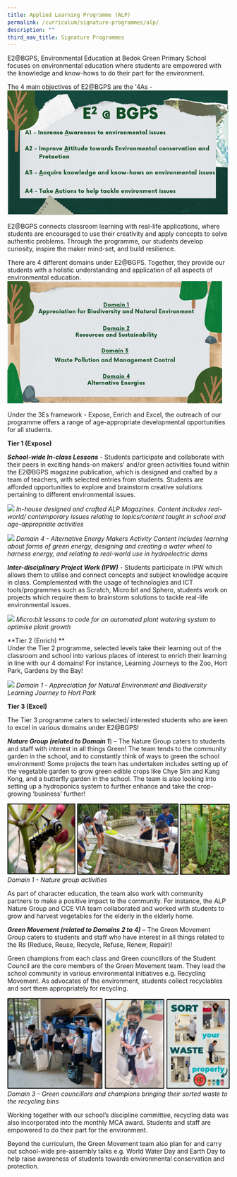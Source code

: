 ```yaml
---
title: Applied Learning Programme (ALP)
permalink: /curriculum/signature-programmes/alp/
description: ""
third_nav_title: Signature Programmes
---
```

E2@BGPS, Environmental Education at Bedok Green Primary School focuses on environmental education where students are empowered with the knowledge and know-hows to do their part for the environment. 

The 4 main objectives of E2@BGPS are the '4As - 
![](/images/4As.png)

E2@BGPS connects classroom learning with real-life applications, where students are encouraged to use their creativity and apply concepts to solve authentic problems. Through the programme, our students develop curiosity, inspire the maker mind-set, and build resilience. 

There are 4 different domains under E2@BGPS. Together, they provide our students with a holistic understanding and application of all aspects of environmental education. 
![](/images/domains.png)

Under the 3Es framework - Expose, Enrich and Excel, the outreach of our programme offers a range of age-appropriate developmental opportunities for all students. 

**Tier 1 (Expose)**

***School-wide In-class Lessons*** - Students participate and collaborate with their peers in exciting hands-on makers' and/or green activities found within the E2@BGPS magazine publication, which is designed and crafted by a team of teachers, with selected entries from students. Students are afforded opportunities to explore and brainstorm creative solutions pertaining to different environmental issues. 

![](/images/tier%201.png)
*In-house designed and crafted ALP Magazines. 
Content includes real-world/ contemporary issues relating to 
topics/content taught in school and age-appropriate activities*

![](/images/tier%201%20v2.png)
*Domain 4 - Alternative Energy Makers Activity
Content includes learning about forms of green energy, designing and creating a water wheel to 
harness energy, and relating to real-world use in hydroelectric dams*

***Inter-disciplinary Project Work (IPW)*** - Students participate in IPW which allows them to utilise and connect concepts and subject knowledge acquire in class. Complemented with the usage of technologies and ICT tools/programmes such as Scratch, Micro:bit and Sphero, students work on projects which require them to brainstorm solutions to tackle real-life environmental issues. 

![](/images/Microbit.png)
*Micro:bit lessons to code for an automated plant watering system to optimise plant growth*

**Tier 2 (Enrich) **<br>
Under the Tier 2 programme, selected levels take their learning out of the classroom and school into various places of interest to enrich their learning in line with our 4 domains! For instance, Learning Journeys to the Zoo, Hort Park, Gardens by the Bay!

![](/images/tier%202.png)
*Domain 1 - Appreciation for Natural Environment and Biodiversity Learning Journey to Hort Park*

**Tier 3 (Excel)**

The Tier 3 programme caters to selected/ interested students who are keen to excel in various domains under E2@BGPS! 

***Nature Group (related to Domain 1***) – The Nature Group caters to students and staff with interest in all things Green! 
The team tends to the community garden in the school, and to constantly think of ways to green the school environment! Some projects the team has undertaken includes setting up of the vegetable garden to grow green edible crops like Chye Sim and Kang Kong, and a butterfly garden in the school. The team is also looking into setting up a hydroponics system to further enhance and take the crop-growing ‘business’ further!

![](/images/tier%203.png)
*Domain 1 - Nature group activities*

As part of character education, the team also work with community partners to make a positive impact to the community.  For instance, the ALP Nature Group and CCE VIA team collaborated and worked with students to grow and harvest vegetables for the elderly in the elderly home.  

***Green Movement (related to Domains 2 to 4)*** – The Green Movement Group caters to students and staff who have interest in all things related to the Rs (Reduce, Reuse, Recycle, Refuse, Renew, Repair)! 

Green champions from each class and Green councillors of the Student Council are the core members of the Green Movement team. They lead the school community in various environmental initiatives e.g. Recycling Movement. As advocates of the environment, students collect recyclables and sort them appropriately for recycling. 

![](/images/tier%203%20v2.png)
*Domain 3 - Green councillors and champions bringing their sorted waste to the recycling bins*

Working together with our school’s discipline committee, recycling data was also incorporated into the monthly MCA award. Students and staff are empowered to do their part for the environment.

Beyond the curriculum, the Green Movement team also plan for and carry out school-wide pre-assembly talks e.g. World Water Day and Earth Day to help raise awareness of students towards environmental conservation and protection.